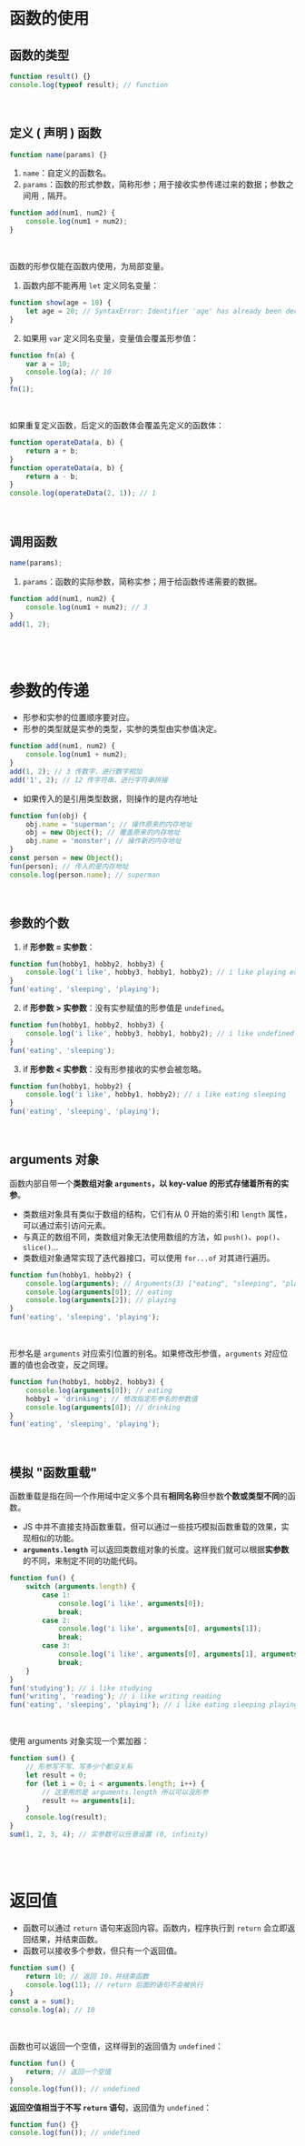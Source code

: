 # 函数的使用

## 函数的类型

```js
function result() {}
console.log(typeof result); // function
```

<br>

## 定义 ( 声明 ) 函数

```js
function name(params) {}
```

1. `name`：自定义的函数名。
2. `params`：函数的形式参数，简称形参；用于接收实参传递过来的数据；参数之间用 `,` 隔开。

```javascript
function add(num1, num2) {
    console.log(num1 + num2);
}
```

<br>

函数的形参仅能在函数内使用，为局部变量。

1.  函数内部不能再用 `let` 定义同名变量：

```js
function show(age = 18) {
    let age = 20; // SyntaxError: Identifier 'age' has already been declared
}
```

2.  如果用 `var` 定义同名变量，变量值会覆盖形参值：

```js
function fn(a) {
    var a = 10;
    console.log(a); // 10
}
fn(1);
```

<br>

如果重复定义函数，后定义的函数体会覆盖先定义的函数体：

```js
function operateData(a, b) {
    return a + b;
}
function operateData(a, b) {
    return a - b;
}
console.log(operateData(2, 1)); // 1
```

<br>

## 调用函数

```js
name(params);
```

1. `params`：函数的实际参数，简称实参；用于给函数传递需要的数据。

```javascript
function add(num1, num2) {
    console.log(num1 + num2); // 3
}
add(1, 2);
```

<br><br>

# 参数的传递

-   形参和实参的位置顺序要对应。
-   形参的类型就是实参的类型，实参的类型由实参值决定。

```js
function add(num1, num2) {
    console.log(num1 + num2);
}
add(1, 2); // 3 传数字，进行数字相加
add('1', 2); // 12 传字符串，进行字符串拼接
```

-   如果传入的是引用类型数据，则操作的是内存地址

```js
function fun(obj) {
    obj.name = 'superman'; // 操作原来的内存地址
    obj = new Object(); // 覆盖原来的内存地址
    obj.name = 'monster'; // 操作新的内存地址
}
const person = new Object();
fun(person); // 传入的是内存地址
console.log(person.name); // superman
```

<br>

## 参数的个数

1. if **形参数 = 实参数**：

```javascript
function fun(hobby1, hobby2, hobby3) {
    console.log('i like', hobby3, hobby1, hobby2); // i like playing eating sleeping
}
fun('eating', 'sleeping', 'playing');
```

2. if **形参数 > 实参数**：没有实参赋值的形参值是 `undefined`。

```javascript
function fun(hobby1, hobby2, hobby3) {
    console.log('i like', hobby3, hobby1, hobby2); // i like undefined eating sleeping
}
fun('eating', 'sleeping');
```

3. if **形参数 < 实参数**：没有形参接收的实参会被忽略。

```javascript
function fun(hobby1, hobby2) {
    console.log('i like', hobby1, hobby2); // i like eating sleeping
}
fun('eating', 'sleeping', 'playing');
```

<br>

## arguments 对象

函数内部自带一个**类数组对象 `arguments`，以 key-value 的形式存储着所有的实参**。

-   类数组对象具有类似于数组的结构，它们有从 0 开始的索引和 `length` 属性，可以通过索引访问元素。
-   与真正的数组不同，类数组对象无法使用数组的方法，如 `push()`、`pop()`、`slice()`...
-   类数组对象通常实现了迭代器接口，可以使用 `for...of` 对其进行遍历。

```javascript
function fun(hobby1, hobby2) {
    console.log(arguments); // Arguments(3) ["eating", "sleeping", "playing" ... ]
    console.log(arguments[0]); // eating
    console.log(arguments[2]); // playing
}
fun('eating', 'sleeping', 'playing');
```

<br>

形参名是 `arguments` 对应索引位置的别名。如果修改形参值，`arguments` 对应位置的值也会改变，反之同理。

```javascript
function fun(hobby1, hobby2, hobby3) {
    console.log(arguments[0]); // eating
    hobby1 = 'drinking'; // 修改指定形参名的参数值
    console.log(arguments[0]); // drinking
}
fun('eating', 'sleeping', 'playing');
```

<br>

## 模拟 "函数重载"

函数重载是指在同一个作用域中定义多个具有**相同名称**但参数**个数或类型不同**的函数。

-   JS 中并不直接支持函数重载，但可以通过一些技巧模拟函数重载的效果，实现相似的功能。
-   **`arguments.length`** 可以返回类数组对象的长度。这样我们就可以根据**实参数**的不同，来制定不同的功能代码。

```javascript
function fun() {
    switch (arguments.length) {
        case 1:
            console.log('i like', arguments[0]);
            break;
        case 2:
            console.log('i like', arguments[0], arguments[1]);
            break;
        case 3:
            console.log('i like', arguments[0], arguments[1], arguments[2]);
            break;
    }
}
fun('studying'); // i like studying
fun('writing', 'reading'); // i like writing reading
fun('eating', 'sleeping', 'playing'); // i like eating sleeping playing
```

<br>

使用 arguments 对象实现一个累加器：

```js
function sum() {
    // 形参写不写、写多少个都没关系
    let result = 0;
    for (let i = 0; i < arguments.length; i++) {
        // 这里用的是 arguments.length 所以可以没形参
        result += arguments[i];
    }
    console.log(result);
}
sum(1, 2, 3, 4); // 实参数可以任意设置 (0, infinity)
```

<br><br>

# 返回值

-   函数可以通过 `return` 语句来返回内容。函数内，程序执行到 `return` 会立即返回结果，并结束函数。
-   函数可以接收多个参数，但只有一个返回值。

```js
function sum() {
    return 10; // 返回 10，并结束函数
    console.log(11); // return 后面的语句不会被执行
}
const a = sum();
console.log(a); // 10
```

<br>

函数也可以返回一个空值，这样得到的返回值为 `undefined`：

```js
function fun() {
    return; // 返回一个空值
}
console.log(fun()); // undefined
```

**返回空值相当于不写 `return` 语句**，返回值为 `undefined`：

```js
function fun() {}
console.log(fun()); // undefined
```

<br>
